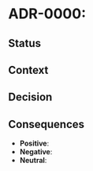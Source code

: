 # ADR-0000: 

## Status


## Context

## Decision

## Consequences
- **Positive**:
- **Negative**:
- **Neutral**: